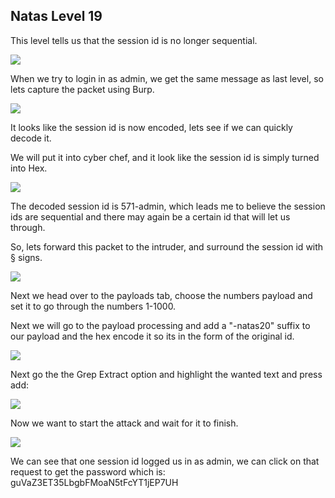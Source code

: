 <h2>Natas Level 19</h2>
<p>This level tells us that the session id is no longer sequential.</p>
<img src="https://i.imgur.com/xZIm1Gp.jpeg"/>
<p>When we try to login in as admin, we get the same message as last level, so lets capture the packet using Burp.</p>
<img src="https://i.imgur.com/Ni67Hdm.jpeg"/>
<p>It looks like the session id is now encoded, lets see if we can quickly decode it.</p>
<p>We will put it into cyber chef, and it look like the session id is simply turned into Hex.</p>
<img src="https://i.imgur.com/B4Q97M7.jpg"/>
<p>The decoded session id is 571-admin, which leads me to believe the session ids are sequential and there may again be a certain id that will let us through.</p>
<p>So, lets forward this packet to the intruder, and surround the session id with § signs.</p>
<img src="https://i.imgur.com/oKvLQwz.jpeg"/>
<p>Next we head over to the payloads tab, choose the numbers payload and set it to go through the numbers 1-1000.</p>
<p>Next we will go to the payload processing and add a "-natas20" suffix to our payload and the hex encode it so its in the form of the original id.</p>
<img src="https://i.imgur.com/qqEdATt.jpg"/>
<p>Next go the the Grep Extract option and highlight the wanted text and press add:</p>
<img src="https://i.imgur.com/jvLG7rh.jpg"/>
<p>Now we want to start the attack and wait for it to finish.</p>
<img src="https://i.imgur.com/GbFkOLh.jpg"/>
<p>We can see that one session id logged us in as admin, we can click on that request to get the password which is: guVaZ3ET35LbgbFMoaN5tFcYT1jEP7UH</p>
